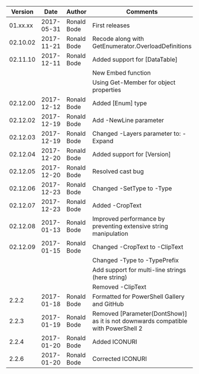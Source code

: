 |Version |Date      |Author      |Comments|
|--------|----------|------------|--------|
|01.xx.xx|2017-05-31|Ronald Bode |First releases|
|02.10.02|2017-11-21|Ronald Bode |Recode along with GetEnumerator.OverloadDefinitions|
|02.11.10|2017-12-11|Ronald Bode |Added support for [DataTable]|
|        |          |            |New Embed function|
|        |          |            |Using Get-Member for object properties|
|02.12.00|2017-12-12|Ronald Bode |Added [Enum] type|
|02.12.02|2017-12-19|Ronald Bode |Add -NewLine parameter|
|02.12.03|2017-12-19|Ronald Bode |Changed -Layers parameter to: -Expand|
|02.12.04|2017-12-20|Ronald Bode |Added support for [Version]|
|02.12.05|2017-12-20|Ronald Bode |Resolved cast bug|
|02.12.06|2017-12-23|Ronald Bode |Changed -SetType to -Type|
|02.12.07|2017-12-23|Ronald Bode |Added -CropText|
|02.12.08|2017-01-13|Ronald Bode |Improved performance by preventing extensive string manipulation
|02.12.09|2017-01-15|Ronald Bode |Changed -CropText to -ClipText|
|        |          |            |Changed -Type to -TypePrefix|
|        |          |            |Add support for multi-line strings (here string)|
|        |          |            |Removed -ClipText|
|   2.2.2|2017-01-18|Ronald Bode |Formatted for PowerShell Gallery and GitHub|
|   2.2.3|2017-01-19|Ronald Bode |Removed [Parameter(DontShow)] as it is not downwards compatible with PowerShell 2|
|   2.2.4|2017-01-20|Ronald Bode |Added ICONURI|
|   2.2.6|2017-01-20|Ronald Bode |Corrected ICONURI|
